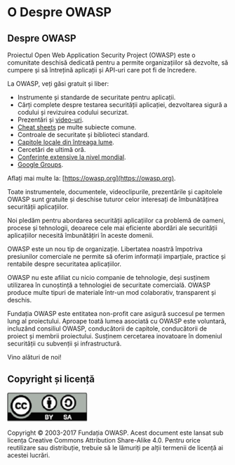 # O Despre OWASP

## Despre OWASP

Proiectul Open Web Application Security Project (OWASP) este o comunitate deschisă dedicată pentru a permite organizațiilor să dezvolte, să cumpere și să întrețină aplicații și API-uri care pot fi de încredere.

La OWASP, veți găsi gratuit și liber:

* Instrumente și standarde de securitate pentru aplicații.
* Cărți complete despre testarea securității aplicației, dezvoltarea sigură a codului și revizuirea codului securizat.
* Prezentări și [video-uri](https://www.youtube.com/user/OWASPGLOBAL).
* [Cheat sheets](https://cheatsheetseries.owasp.org/) pe multe subiecte comune.
* Controale de securitate și biblioteci standard.
* [Capitole locale din întreaga lume](https://owasp.org/chapters/).
* Cercetări de ultimă oră.
* [Conferințe extensive la nivel mondial](https://owasp.org/events/).
* [Google Groups](https://groups.google.com/a/owasp.org).

Aflați mai multe la: [https://owasp.org](https://owasp.org).

Toate instrumentele, documentele, videoclipurile, prezentările și capitolele OWASP sunt gratuite și deschise tuturor celor interesați de îmbunătățirea securității aplicațiilor.

Noi pledăm pentru abordarea securității aplicațiilor ca problemă de oameni, procese și tehnologii, deoarece cele mai eficiente abordări ale securității aplicațiilor necesită îmbunătățiri în aceste domenii.

OWASP este un nou tip de organizație. Libertatea noastră împotriva presiunilor comerciale ne permite să oferim informații imparțiale, practice și rentabile despre securitatea aplicațiilor.

OWASP nu este afiliat cu nicio companie de tehnologie, deși susținem utilizarea în cunoștință a tehnologiei de securitate comercială. OWASP produce multe tipuri de materiale într-un mod colaborativ, transparent și deschis.

Fundația OWASP este entitatea non-profit care asigură succesul pe termen lung al proiectului. Aproape toată lumea asociată cu OWASP este voluntară, incluzând consiliul OWASP, conducătorii de capitole, conducătorii de proiect și membrii proiectului. Susținem cercetarea inovatoare în domeniul securității cu subvenții și infrastructură.

Vino alături de noi!

## Copyright și licență

![license](images/license.png)

Copyright © 2003-2017 Fundația OWASP. Acest document este lansat sub licența Creative Commons Attribution Share-Alike 4.0. Pentru orice reutilizare sau distribuție, trebuie să le lămuriți pe alții termenii de licență ai acestei lucrări.


